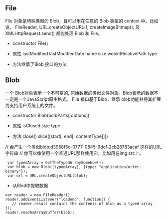 ## File
File 对象是特殊类型的 Blob，且可以用在任意的 Blob 类型的 context 中。比如说， FileReader, URL.createObjectURL(), createImageBitmap(), 及 XMLHttpRequest.send() 都能处理 Blob  和 File。

+ constructor
File()

+ 属性
  lastModified
  lastModifiedDate
  name
  size
  webkitRelativePath
  type

+ 方法继承了Blob 接口的方法

## Blob
 一个 Blob对象表示一个不可变的, 原始数据的类似文件对象。Blob表示的数据不一定是一个JavaScript原生格式。 File 接口基于Blob，继承 blob功能并将其扩展为支持用户系统上的文件。

 + constructor
 Blob(bolbParts[,options])

 + 属性
 isClosed
 size
 type

 + 方法
 close()
 slice([start[, end[, contentType]]])


 // 会产生一个类似blob:d3958f5c-0777-0845-9dcf-2cb28783acaf 这样的URL字符串
 // 你可以像使用一个普通URL那样使用它，比如用在img.src上。

 ```
  var typedArray = GetTheTypedArraySomehow();
  var blob = new Blob([typedArray], {type: "application/octet-binary"});
  var url = URL.createObjectURL(blob);
```

+ 从Blod中提取数据
```
var reader = new FileReader();
reader.addEventListener("loadend", function() {
   // reader.result contains the contents of blob as a typed array
});
reader.readAsArrayBuffer(blob);
```
